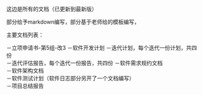 这边是所有的文档（已更新到最新版）

部分给予markdown编写，部分基于老师给的模板编写，

主要文档列表：

－立项申请书-第5组-改3
－软件开发计划
－迭代计划，每个迭代一份计划，共四份	
－迭代评估报告，每个迭代一份报告，共四份
－软件需求规约文档	
－软件架构文档		
－软件测试计划（软件日志部分另开了一个文档编写）	
－项目总结报告	
